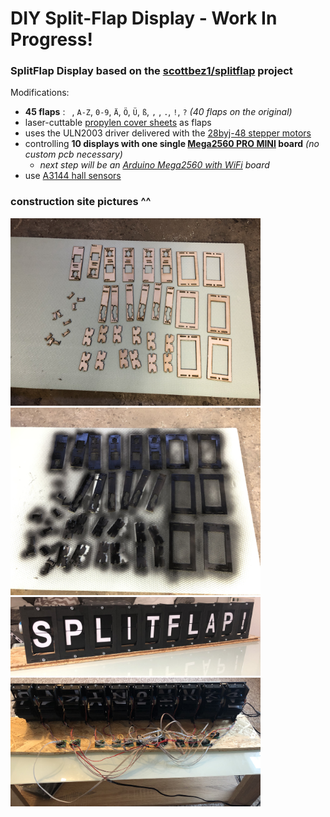 # DIY Split-Flap Display - Work In Progress!

### SplitFlap Display based on the [scottbez1/splitflap](https://github.com/scottbez1/splitflap) project

Modifications:
- **45 flaps** :  ` `, `A-Z`, `0-9`, `Ä`, `Ö`, `Ü`, `ß`, `,` , `.`, `!`, `?` _(40 flaps on the original)_
- laser-cuttable [propylen cover sheets](https://www.ebay.de/itm/390361527869) as flaps
- uses the ULN2003 driver delivered with the [28byj-48 stepper motors](https://www.amazon.de/gp/product/B07VGV1XFT)
- controlling **10 displays with one single [Mega2560 PRO MINI](https://de.aliexpress.com/item/32966042485.html) board** _(no custom pcb necessary)_
  - _next step will be an [Arduino Mega2560 with WiFi](https://de.aliexpress.com/item/33011577070.html) board_
- use [A3144 hall sensors](https://www.ebay.de/itm/182592276084)

### construction site pictures ^^ 
<img src="Images/IMG_0935.jpeg" width=400 /><img src="Images/IMG_0936.jpeg" width=400 />
<img src="Images/IMG_0981.jpeg" width=400 /><img src="Images/IMG_0982.jpeg" width=400 />
